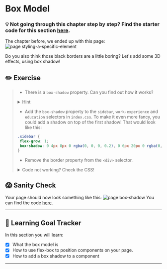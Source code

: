 # Box Model

### 💡 Not going through this chapter step by step? Find the starter code  for this section [here]().

The chapter before, we ended up with this page:
![page styling-a-specific-element](https://cd.sseu.re/Monosnap_2018-09-06_15-42-47.png)

Do you also think those black borders are a little boring? Let's add some 3D effects, using box shadow!

## ✏️ Exercise
> * There is a `box-shadow` property. Can you find out how it works?
>
><details>
>  <summary>
>     Hint
>  </summary>
>
>   [Check out MDN](https://developer.mozilla.org/en-US/docs/Web/CSS/box-shadow)
> </details>
>
> * Add the `box-shadow` property to the `sidebar`, `work-experience` and `education` selectors in `index.css`. To make it even more fancy, you could add a shadow on top of the first shadow! That would look like this:
> ```css
> .sidebar {
>  flex-grow: 1;
>  box-shadow: 0 4px 8px 0 rgba(0, 0, 0, 0.2), 0 6px 20px 0 rgba(0, 0, 0, 0.19);
>}
> ```
>
> * Remove the border property from the `<div>` selector.
>
><details>
>  <summary>
>     Code not working? Check the CSS!
>  </summary>
>
>  ```css
>  .sidebar {
>    flex-grow: 1;
>    box-shadow: 0 4px 8px 0 rgba(0, 0, 0, 0.2), 0 6px 20px 0 rgba(0, 0, 0, 0.19);
>  }
>  
>  .work-experience {
>    box-shadow: 0 4px 8px 0 rgba(0, 0, 0, 0.2), 0 6px 20px 0 rgba(0, 0, 0, 0.19);
>  }
>
>  .education {
>    box-shadow: 0 4px 8px 0 rgba(0, 0, 0, 0.2), 0 6px 20px 0 rgba(0, 0, 0, 0.19);
>  }
>  ```
> </details>

## 😱 Sanity Check
Your page should now look something like this:
![page box-shadow](https://cd.sseu.re/Monosnap_2018-09-06_16-12-05.png)
You can find the code [here]().


---
## 🎯 Learning Goal Tracker

In this section you will learn:

* [x] What the box model is
* [x] How to use flex-box to position components on your page.
* [x] How to add a box shadow to a component

---
